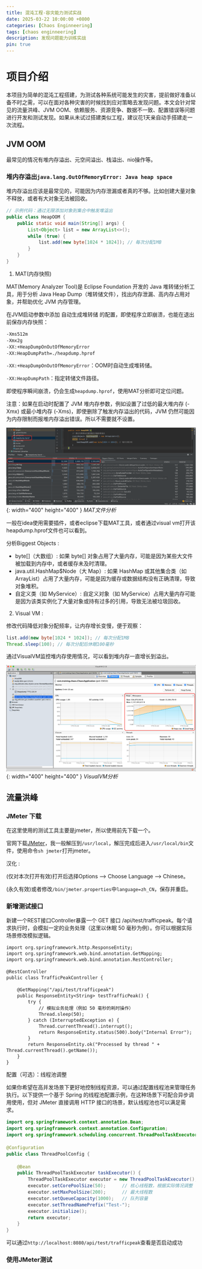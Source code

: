 ```yaml
---
title: 混沌工程-容灾能力测试实战
date: 2025-03-22 10:00:00 +0800
categories: [Chaos Enginneering]
tags: [chaos enginneering]
description: 发现问题能力训练实战
pin: true
---
```


# 项目介绍
本项目为简单的混沌工程搭建，为测试各种系统可能发生的灾害，提前做好准备以备不时之需，可以在面对各种灾害的时候找到应对策略去发现问题。本文会针对常见的流量洪峰、JVM OOM、依赖服务、资源竞争、数据不一致、配置错误等问题进行开发和测试发现。如果从未试过搭建类似工程，建议花1天亲自动手搭建走一次流程。

## JVM OOM
最常见的情况有堆内存溢出、元空间溢出、栈溢出、nio操作等。

### 堆内存溢出`java.lang.OutOfMemoryError: Java heap space`
堆内存溢出应该是最常见的，可能因为内存泄漏或者真的不够。比如创建大量对象不释放，或者有大对象无法被回收。

```java
// 示例代码：通过无限添加对象到集合中触发堆溢出
public class HeapOOM {
    public static void main(String[] args) {
        List<Object> list = new ArrayList<>();
        while (true) {
            list.add(new byte[1024 * 1024]); // 每次分配1MB
        }
    }
}
```

1. MAT(内存快照)

MAT(Memory Analyzer Tool)是 Eclipse Foundation 开发的 Java 堆转储分析工具，用于分析 Java Heap Dump（堆转储文件），找出内存泄漏、高内存占用对象，并帮助优化 JVM 内存管理。

在JVM启动参数中添加 自动生成堆转储 的配置，即使程序立即崩溃，也能在退出前保存内存快照：

```bash
-Xms512m
-Xmx2g
-XX:+HeapDumpOnOutOfMemoryError
-XX:HeapDumpPath=./heapdump.hprof
```

`-XX:+HeapDumpOnOutOfMemoryError`：OOM时自动生成堆转储。

`-XX:HeapDumpPath`：指定转储文件路径。

即使程序瞬间崩溃，仍会生成`heapdump.hprof`，使用MAT分析即可定位问题。

注意：如果在启动时配置了 JVM 堆内存参数，例如设置了过低的最大堆内存 (-Xmx) 或最小堆内存 (-Xms)，即使删除了触发内存溢出的代码，JVM 仍然可能因为内存限制而报堆内存溢出错误。所以不需要就不设置。

![MAT文件分析](/assets/img/chaos/MAT文件分析.png){: width="400" height="400" }
_MAT文件分析_

一般在idea使用需要插件，或者eclipse下载MAT工具，或者通过visual vm打开该heapdump.hprof文件也可以看到。

分析Biggest Objects : 

- byte[]（大数组）: 如果 byte[] 对象占用了大量内存，可能是因为某些大文件被加载到内存中，或者缓存未及时清理。
- java.util.HashMap$Node（大 Map）: 如果 HashMap 或其他集合类（如 ArrayList）占用了大量内存，可能是因为缓存或数据结构没有正确清理，导致对象堆积。
- 自定义类（如 MyService）: 自定义对象（如 MyService）占用大量内存可能是因为该类实例化了大量对象或持有过多的引用，导致无法被垃圾回收。

2. Visual VM :

修改代码降低对象分配频率，让内存增长变慢，便于观察：

```java
list.add(new byte[1024 * 1024]); // 每次分配1MB
Thread.sleep(100); // 每次分配后休眠100毫秒
```

通过VisualVM监控堆内存使用情况，可以看到堆内存一直增长到溢出。

![VisualVM分析](/assets/img/chaos/VisualVM分析.png){: width="400" height="400" }
_VisualVM分析_


## 流量洪峰

### JMeter 下载

在这里使用的测试工具主要是jmeter，所以使用前先下载一个。

官网下载[JMeter](https://jmeter.apache.org/download_jmeter.cgi)，我一般解压到`/usr/local`，解压完成后进入`/usr/local/bin`文件，使用命令`sh jmeter`打开jmeter。

汉化 : 

(仅对本次打开有效)打开后选择Options --> Choose Language --> Chinese。

(永久有效)或者修改`/bin/jmeter.properties`中`language=zh_CN`，保存并重启。

### 新增测试接口

新建一个REST接口Controller暴露一个 GET 接口 /api/test/trafficpeak。每个请求执行时，会模拟一定的业务处理（这里以休眠 50 毫秒为例）。你可以根据实际场景修改模拟逻辑。
```
import org.springframework.http.ResponseEntity;
import org.springframework.web.bind.annotation.GetMapping;
import org.springframework.web.bind.annotation.RestController;

@RestController
public class TrafficPeakController {

    @GetMapping("/api/test/trafficpeak")
    public ResponseEntity<String> testTrafficPeak() {
        try {
            // 模拟业务处理（例如 50 毫秒的耗时操作）
            Thread.sleep(50);
        } catch (InterruptedException e) {
            Thread.currentThread().interrupt();
            return ResponseEntity.status(500).body("Internal Error");
        }
        return ResponseEntity.ok("Processed by thread " + Thread.currentThread().getName());
    }
}
```

配置（可选）：线程池调整

如果你希望在高并发场景下更好地控制线程资源，可以通过配置线程池来管理任务执行。以下提供一个基于 Spring 的线程池配置示例，在这种场景下可配合异步调用使用，但对 JMeter 直接调用 HTTP 接口的场景，默认线程池也可以满足需求。

```java
import org.springframework.context.annotation.Bean;
import org.springframework.context.annotation.Configuration;
import org.springframework.scheduling.concurrent.ThreadPoolTaskExecutor;

@Configuration
public class ThreadPoolConfig {

    @Bean
    public ThreadPoolTaskExecutor taskExecutor() {
        ThreadPoolTaskExecutor executor = new ThreadPoolTaskExecutor();
        executor.setCorePoolSize(50);      // 核心线程数，根据实际情况调整
        executor.setMaxPoolSize(200);      // 最大线程数
        executor.setQueueCapacity(1000);   // 队列容量
        executor.setThreadNamePrefix("Test-");
        executor.initialize();
        return executor;
    }
}
```

可以通过`http://localhost:8080/api/test/trafficpeak`查看是否启动成功

### 使用JMeter测试

